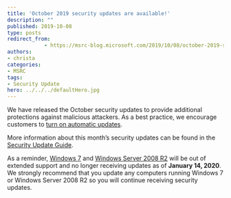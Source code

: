 ```yaml
---
title: 'October 2019 security updates are available!'
description: ""
published: 2019-10-08
type: posts
redirect_from:
            - https://msrc-blog.microsoft.com/2019/10/08/october-2019-security-updates-are-available/
authors:
- christa
categories:
- MSRC
tags:
- Security Update
hero: ../../../defaultHero.jpg
---
```

<!--StartFragment-->

<!-- wp:paragraph -->

We have released the October security updates to provide additional protections against malicious attackers. As a best practice, we encourage customers to [turn on automatic updates](https://nam06.safelinks.protection.outlook.com/?url=https%3A%2F%2Fsupport.microsoft.com%2Fen-us%2Fhelp%2F306525%2Fhow-to-configure-and-use-automatic-updates-in-windows&data=02%7C01%7CChrista.Anderson%40microsoft.com%7Cf2d1feeeb05e46c1985808d703f8a92c%7C72f988bf86f141af91ab2d7cd011db47%7C1%7C0%7C636982238828836610&sdata=x%2BdarlJVnOitYYWxg1FZj1C0AGWKaFcmbhYozDgYoOE%3D&reserved=0).

<!-- /wp:paragraph -->

<!-- wp:paragraph -->

More information about this month’s security updates can be found in the [Security Update Guide](http://aka.ms/securityupdates).

<!-- /wp:paragraph -->

<!-- wp:paragraph {"backgroundColor":"luminous-vivid-amber"} -->

As a reminder, [Windows 7](https://support.microsoft.com/en-us/lifecycle/search?alpha=Windows%207) and [Windows Server 2008 R2](https://support.microsoft.com/en-us/lifecycle/search/1163) will be out of extended support and no longer receiving updates as of **January 14, 2020**. We strongly recommend that you update any computers running Windows 7 or Windows Server 2008 R2 so you will continue receiving security updates.

<!-- /wp:paragraph -->

<!--EndFragment-->
